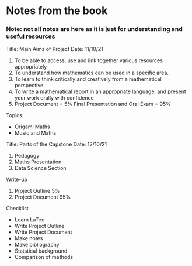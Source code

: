 # Notes from the book
### Note: not all notes are here as it is just for understanding and useful resources

Title: Main Aims of Project
Date: 11/10/21
1. To be able to access, use and link together various resources appropriately
2. To understand how mathematics can be used in a specific area.
3. To learn to think critically and creatively from a mathematical perspective.
4. To write a mathematical report in an appropriate language, and present your work orally with confidence
5. Project Document = 5%
   Final Presentation and Oral Exam = 95%

Topics:
- Origami Maths
- Music and Maths

Title: Parts of the Capstone
Date: 12/10/21

1. Pedagogy
2. Maths Presentation
3. Data Science Section

Write-up
1. Project Outline      5%
2. Project Document     95%

Checklist
- Learn LaTex
- Write Project Outline
- Write Project Document
- Make notes
- Make bibliography
- Statstical background
- Comparison of methods
